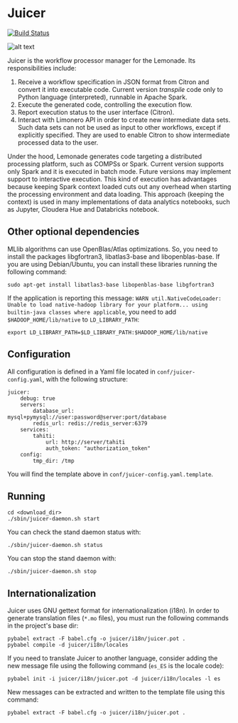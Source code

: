 # Juicer
[logo]: docs/img/juicer.png "Lemonade Juicer"

[![Build Status](https://travis-ci.org/eubr-bigsea/juicer.svg?branch=master)](https://travis-ci.org/eubr-bigsea/juicer)

![alt text][logo]

Juicer is the workflow processor manager for the Lemonade. Its responsibilities include:

1. Receive a workflow specification in JSON format from Citron and convert it into executable code. Current version *transpile* code only to Python language (interpreted),
runnable in Apache Spark.
2. Execute the generated code, controlling the execution flow.
3. Report execution status to the user interface (Citron).
4. Interact with Limonero API in order to create new intermediate data sets.
Such data sets can not be used as input to other workflows, except if explicitly specified.
They are used to enable Citron to show intermediate processed data to the user.

Under the hood, Lemonade generates code targeting a distributed processing platform,
such as COMPSs or Spark. Current version supports only Spark and it is executed in batch mode.
Future versions may implement support to interactive execution.
This kind of execution has advantages because keeping Spark context loaded cuts
out any overhead when starting the processing environment and data loading.
This approach (keeping the context) is used in many implementations of data
analytics notebooks, such as Jupyter, Cloudera Hue and Databricks notebook.

## Other optional dependencies

MLlib algorithms can use OpenBlas/Atlas optimizations. So, you need to install the packages
 libgfortran3, libatlas3-base and libopenblas-base. If you are using Debian/Ubuntu, you can
 install these libraries running the following command:

 ```sudo apt-get install libatlas3-base libopenblas-base libgfortran3```

If the application is reporting this message: `WARN util.NativeCodeLoader: Unable to load
native-hadoop library for your platform... using builtin-java classes where applicable`, you
need to add `$HADOOP_HOME/lib/native` to `LD_LIBRARY_PATH`:

```export LD_LIBRARY_PATH=$LD_LIBRARY_PATH:$HADOOP_HOME/lib/native```
## Configuration
All configuration is defined in a Yaml file located in `conf/juicer-config.yaml`,
with the following structure:

```
juicer:
    debug: true
    servers:
        database_url: mysql+pymysql://user:password@server:port/database
        redis_url: redis://redis_server:6379
    services:
        tahiti:
            url: http://server/tahiti
            auth_token: "authorization_token"
    config:
        tmp_dir: /tmp
```

You will find the template above in `conf/juicer-config.yaml.template`.

## Running

```
cd <download_dir>
./sbin/juicer-daemon.sh start
```

You can check the stand daemon status with:
```
./sbin/juicer-daemon.sh status
```

You can stop the stand daemon with:
```
./sbin/juicer-daemon.sh stop
```

## Internationalization
Juicer uses GNU gettext format for internationalization (i18n). In order to
generate translation files (`*.mo` files), you must run the following commands
in the project's base dir:

```
pybabel extract -F babel.cfg -o juicer/i18n/juicer.pot .
pybabel compile -d juicer/i18n/locales
```
If you need to translate Juicer to another language, consider adding the new
message file using the following command (`es_ES` is the locale code):

```
pybabel init -i juicer/i18n/juicer.pot -d juicer/i18n/locales -l es
```

New messages can be extracted and written to the template file using this command:
```
pybabel extract -F babel.cfg -o juicer/i18n/juicer.pot .
```